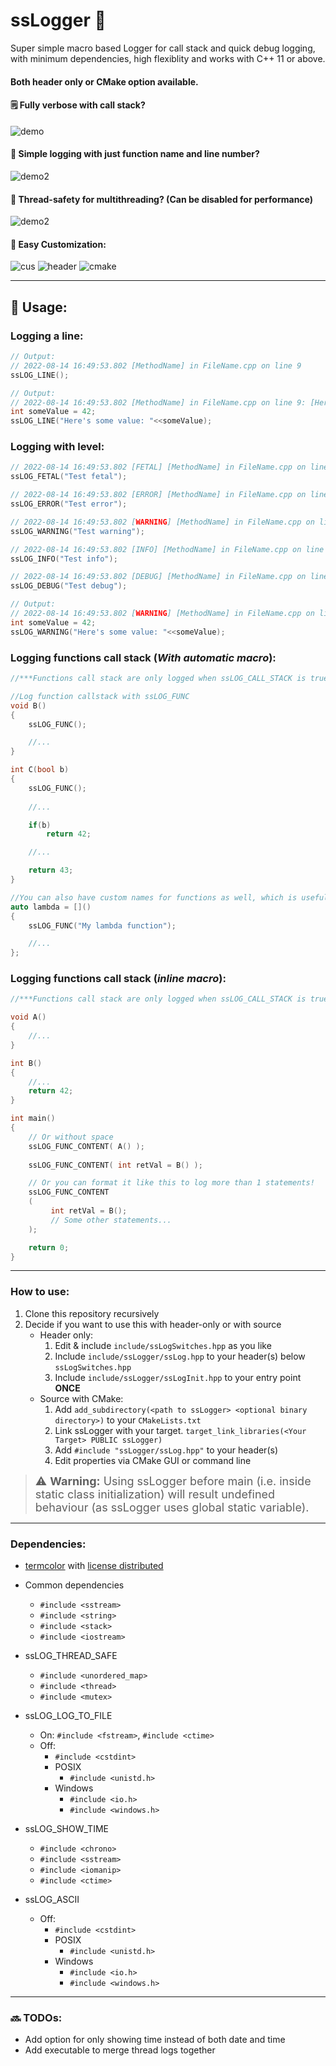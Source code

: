 # ssLogger 📔

Super simple macro based Logger for call stack and quick debug logging, with minimum dependencies, high flexiblity and works with C++ 11 or above.

#### Both header only or CMake option available.

#### 🗒️ Fully verbose with call stack?
![demo](./Resources/demo.gif)

#### 👟 Simple logging with just function name and line number?
![demo2](./Resources/demo2.gif)

#### 🧵 Thread-safety for multithreading? (Can be disabled for performance)
![demo2](./Resources/demo3.gif)

#### 🔧 Easy Customization:
![cus](./Resources/customization.png)
![header](./Resources/header.png)
![cmake](./Resources/cmake.png)

----

## 🔨 Usage:

### Logging a line:
```c++
// Output:
// 2022-08-14 16:49:53.802 [MethodName] in FileName.cpp on line 9
ssLOG_LINE();

// Output:
// 2022-08-14 16:49:53.802 [MethodName] in FileName.cpp on line 9: [Here's some value: 42]
int someValue = 42;
ssLOG_LINE("Here's some value: "<<someValue);
```

### Logging with level:
```c++
// 2022-08-14 16:49:53.802 [FETAL] [MethodName] in FileName.cpp on line 9: [Test fetal]
ssLOG_FETAL("Test fetal");

// 2022-08-14 16:49:53.802 [ERROR] [MethodName] in FileName.cpp on line 9: [Test error]
ssLOG_ERROR("Test error");

// 2022-08-14 16:49:53.802 [WARNING] [MethodName] in FileName.cpp on line 9: [Test warning]
ssLOG_WARNING("Test warning");

// 2022-08-14 16:49:53.802 [INFO] [MethodName] in FileName.cpp on line 9: [Test info]
ssLOG_INFO("Test info");

// 2022-08-14 16:49:53.802 [DEBUG] [MethodName] in FileName.cpp on line 9: [Test debug]
ssLOG_DEBUG("Test debug");

// Output:
// 2022-08-14 16:49:53.802 [WARNING] [MethodName] in FileName.cpp on line 9: [Here's some value: 42]
int someValue = 42;
ssLOG_WARNING("Here's some value: "<<someValue);
```

### Logging functions call stack (*With automatic macro*):

```c++
//***Functions call stack are only logged when ssLOG_CALL_STACK is true***

//Log function callstack with ssLOG_FUNC
void B()
{
    ssLOG_FUNC();

    //...
}

int C(bool b)
{
    ssLOG_FUNC();
    
    //...

    if(b)
        return 42;

    //...

    return 43;
}

//You can also have custom names for functions as well, which is useful for lambda functions.
auto lambda = []()
{
    ssLOG_FUNC("My lambda function");

    //...
};
```

### Logging functions call stack (*inline macro*):
```c++
//***Functions call stack are only logged when ssLOG_CALL_STACK is true***

void A()
{
    //...
}

int B()
{
    //...
    return 42;
}

int main()
{
    // Or without space
    ssLOG_FUNC_CONTENT( A() );
    
    ssLOG_FUNC_CONTENT( int retVal = B() );

    // Or you can format it like this to log more than 1 statements!
    ssLOG_FUNC_CONTENT
    (
         int retVal = B();
         // Some other statements...
    );

    return 0;
}

```

----

### How to use:
1. Clone this repository recursively
2. Decide if you want to use this with header-only or with source
    - Header only:
        1. Edit & include `include/ssLogSwitches.hpp` as you like
        2. Include `include/ssLogger/ssLog.hpp` to your header(s) below `ssLogSwitches.hpp`
        3. Include `include/ssLogger/ssLogInit.hpp` to your entry point **ONCE**
    - Source with CMake:
        1. Add `add_subdirectory(<path to ssLogger> <optional binary directory>)` to your `CMakeLists.txt`
        2. Link ssLogger with your target. `target_link_libraries(<Your Target> PUBLIC ssLogger)`
        3. Add `#include "ssLogger/ssLog.hpp"` to your header(s)
        4. Edit properties via CMake GUI or command line

> <font size="4">⚠️ **Warning:** Using ssLogger before main (i.e. inside static class initialization) will result undefined behaviour (as ssLogger uses global static variable).</font>

----

### Dependencies:

- [termcolor](https://github.com/ikalnytskyi/termcolor) with [license distributed](https://github.com/ikalnytskyi/termcolor/blob/master/LICENSE) 

- Common dependencies
    - `#include <sstream>`
    - `#include <string>`
    - `#include <stack>`
    - `#include <iostream>`
- ssLOG_THREAD_SAFE
    - `#include <unordered_map>`
    - `#include <thread>`
    - `#include <mutex>`
- ssLOG_LOG_TO_FILE
    - On: `#include <fstream>`, `#include <ctime>`
    - Off: 
        - `#include <cstdint>`
        - POSIX
            - `#include <unistd.h>`
        - Windows
            - `#include <io.h>`
            - `#include <windows.h>`
- ssLOG_SHOW_TIME
    - `#include <chrono>`
    - `#include <sstream>`
    - `#include <iomanip>`
    - `#include <ctime>`
- ssLOG_ASCII
    - Off:
        - `#include <cstdint>`
        - POSIX
            - `#include <unistd.h>`
        - Windows
            - `#include <io.h>`
            - `#include <windows.h>`
----

### 🔜 TODOs:
- Add option for only showing time instead of both date and time
- Add executable to merge thread logs together